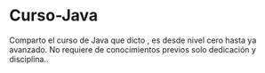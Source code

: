 # Curso-Java
Comparto el curso de Java que dicto , es desde nivel cero hasta ya avanzado. No requiere de conocimientos previos solo dedicación y disciplina..
